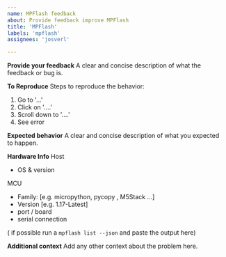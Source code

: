 ```yaml
---
name: MPFlash feedback
about: Provide feedback improve MPFlash
title: 'MPFlash'
labels: 'mpflash'
assignees: 'josverl'

---
```


**Provide your feedback**
A clear and concise description of what the feedback or bug is.

**To Reproduce**
Steps to reproduce the behavior:
1. Go to '...'
2. Click on '....'
3. Scroll down to '....'
4. See error

**Expected behavior**
A clear and concise description of what you expected to happen.

**Hardware Info**
Host
 - OS  & version

MCU
 - Family: [e.g. micropython, pycopy , M5Stack ...]
 - Version [e.g. 1.17-Latest]
 - port / board 
 - serial connection

( if possible run a `mpflash list --json` and paste the output here)

**Additional context**
Add any other context about the problem here.
